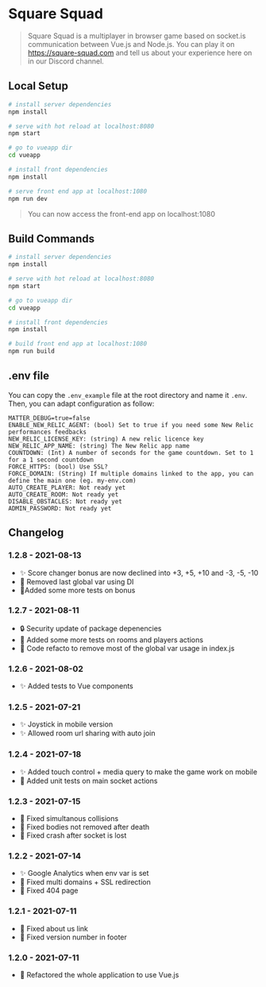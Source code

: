 # Square Squad

> Square Squad is a multiplayer in browser game based on socket.is communication between Vue.js and Node.js. You can play it on https://square-squad.com and tell us about your experience here on in our Discord channel.

## Local Setup

```bash
# install server dependencies
npm install

# serve with hot reload at localhost:8080
npm start

# go to vueapp dir
cd vueapp

# install front dependencies
npm install

# serve front end app at localhost:1080
npm run dev

```

> You can now access the front-end app on localhost:1080

## Build Commands

```bash
# install server dependencies
npm install

# serve with hot reload at localhost:8080
npm start

# go to vueapp dir
cd vueapp

# install front dependencies
npm install

# build front end app at localhost:1080
npm run build

```

## .env file

You can copy the `.env_example` file at the root directory and name it `.env`. Then, you can adapt configuration as follow:

```
MATTER_DEBUG=true=false
ENABLE_NEW_RELIC_AGENT: (bool) Set to true if you need some New Relic performances feedbacks
NEW_RELIC_LICENSE_KEY: (string) A new relic licence key
NEW_RELIC_APP_NAME: (string) The New Relic app name
COUNTDOWN: (Int) A number of seconds for the game countdown. Set to 1 for a 1 second countdown
FORCE_HTTPS: (bool) Use SSL?
FORCE_DOMAIN: (String) If multiple domains linked to the app, you can define the main one (eg. my-env.com)
AUTO_CREATE_PLAYER: Not ready yet
AUTO_CREATE_ROOM: Not ready yet
DISABLE_OBSTACLES: Not ready yet
ADMIN_PASSWORD: Not ready yet
```

## Changelog

### 1.2.8 - 2021-08-13

- :sparkles: Score changer bonus are now declined into +3, +5, +10 and -3, -5, -10
- :hammer: Removed last global var using DI
- :hammer:Added some more tests on bonus

### 1.2.7 - 2021-08-11

- :lock: Security update of package depenencies
- :hammer: Added some more tests on rooms and players actions
- :hammer: Code refacto to remove most of the global var usage in index.js

### 1.2.6 - 2021-08-02

- :sparkles: Added tests to Vue components

### 1.2.5 - 2021-07-21

- :sparkles: Joystick in mobile version
- :sparkles: Allowed room url sharing with auto join

### 1.2.4 - 2021-07-18

- :sparkles: Added touch control + media query to make the game work on mobile
- :hammer: Added unit tests on main socket actions

### 1.2.3 - 2021-07-15

- :bug: Fixed simultanous collisions
- :bug: Fixed bodies not removed after death
- :bug: Fixed crash after socket is lost

### 1.2.2 - 2021-07-14

- :sparkles: Google Analytics when env var is set
- :bug: Fixed multi domains + SSL redirection
- :bug: Fixed 404 page

### 1.2.1 - 2021-07-11

- :bug: Fixed about us link
- :bug: Fixed version number in footer

### 1.2.0 - 2021-07-11

- :hammer: Refactored the whole application to use Vue.js
